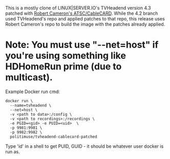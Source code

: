 This is a mostly clone of LINUX|SERVER.IO's TVHeadend version 4.3 patched with [Robert Cameron's ATSC/CableCARD](https://tvheadend.org/boards/5/topics/32813). While the 4.2 branch used TVHeadend's repo and applied patches to that repo, this release uses Robert Cameron's repo to build the image with the patches already applied.


# Note: You must use "--net=host" if you're using something like HDHomeRun prime (due to multicast).

Example Docker run cmd:

```
docker run \
  --name=tvheadend \
  --net=host \
  -v <path to data>:/config \
  -v <path to recordings>:/recordings \
  -e PGID=<gid> -e PUID=<uid>  \
  -p 9981:9981 \
  -p 9982:9982 \
  politimuse/tvheadend-cablecard-patched
```

Type 'id' in a shell to get PUID, GUID - it should be whatever user docker is run as.
